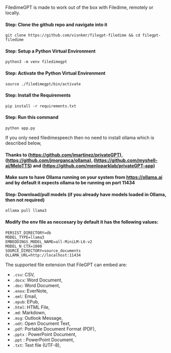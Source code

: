FiledimeGPT is made to work out of the box with Filedime, remotely or locally.

#### Step: Clone the github repo and navigate into it
```
git clone https://github.com/visnkmr/filegpt-filedime && cd filegpt-filedime
```

#### Step: Setup a Python Virtual Environment
```
python3 -m venv filedimegpt
```

#### Step: Activate the Python Virtual Environment
```
source ./filedimegpt/bin/activate
```

#### Step: Install the Requirements
```
pip install -r requirements.txt
```

#### Step: Run this command
```
python app.py  

```

If you only need filedimespeech then no need to install ollama which is described below,

#### Thanks to (https://github.com/imartinez/privateGPT), (https://github.com/jmorganca/ollama), (https://github.com/myshell-ai/MeloTTS) and (https://github.com/menloparklab/privateGPT-app)

#### Make sure to have Ollama running on your system from https://ollama.ai and by default it expects ollama to be running on port 11434
#### Step: Download/pull models (if you already have models loaded in Ollama, then not required)
```
ollama pull llama3
```

#### Modify the env file as neccesary by default it has the following values:
```
PERSIST_DIRECTORY=db
MODEL_TYPE=llama3
EMBEDDINGS_MODEL_NAME=all-MiniLM-L6-v2
MODEL_N_CTX=1000
SOURCE_DIRECTORY=source_documents
OLLAMA_URL=http://localhost:11434
```

The supported file extension that FileGPT can embed are:

- `.csv`: CSV,
- `.docx`: Word Document,
- `.doc`: Word Document,
- `.enex`: EverNote,
- `.eml`: Email,
- `.epub`: EPub,
- `.html`: HTML File,
- `.md`: Markdown,
- `.msg`: Outlook Message,
- `.odt`: Open Document Text,
- `.pdf`: Portable Document Format (PDF),
- `.pptx` : PowerPoint Document,
- `.ppt` : PowerPoint Document,
- `.txt`: Text file (UTF-8),
